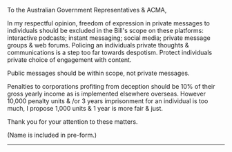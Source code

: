 To the Australian Government Representatives & ACMA,

In my respectful opinion, freedom of expression in private messages to individuals should be
excluded in the Bill's scope on these platforms: interactive podcasts; instant messaging; social
media; private message groups & web forums. Policing an individuals private thoughts &
communications is a step too far towards despotism. Protect individuals private choice of
engagement with content.

Public messages should be within scope, not private messages.

Penalties to corporations profiting from deception should be 10% of their gross yearly income as is
implemented elsewhere overseas. However 10,000 penalty units & /or 3 years imprisonment for an
individual is too much, I propose 1,000 units & 1 year is more fair & just.

Thank you for your attention to these matters.

(Name is included in pre-form.)


-----


